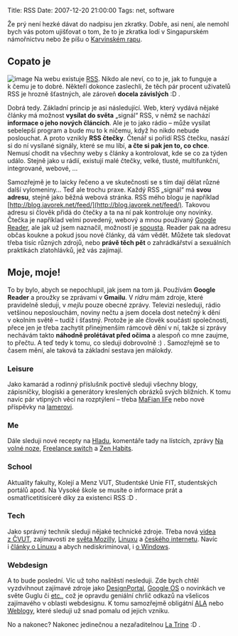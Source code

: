 Title: RSS
Date: 2007-12-20 21:00:00
Tags: net, software

Že prý není hezké dávat do nadpisu jen zkratky. Dobře, asi není,
ale nemohl bych vás potom ujišťovat o tom, že to je zkratka lodí
v Singapurském námořnictvu nebo že píšu
o [Karvinském rapu](http://cs.wikipedia.org/wiki/Rhymes_Street_Squad).

## Copato je

![image](http://blog.javorek.net/image/17/) Na webu existuje
[RSS](http://cs.wikipedia.org/wiki/RSS). Nikdo ale neví, co to je,
jak to funguje a k čemu je to dobré. Někteří dokonce zaslechli, že
těch pár procent uživatelů RSS je hrozně šťastných, ale zároveň
**docela závislých** :D .

Dobrá tedy. Základní princip je asi následující. Web, který vydává
nějaké články má možnost **vysílat do světa** „signál“ RSS, v němž
se nachází **informace o jeho nových článcích**. Ale je to jako
rádio – může vysílat sebelepší program a bude mu to k ničemu, když
ho nikdo nebude poslouchat. A proto vznikly **RSS čtečky**. Čtenář
si pořídí RSS čtečku, nasází si do ní vysílané signály, které se mu
líbí, **a čte si pak jen to, co chce**. Nemusí chodit na všechny
weby s články a kontrolovat, kde se co za týden událo. Stejně jako
u rádií, existují malé čtečky, velké, tlusté, multifunkční,
integrované, webové, …

Samozřejmě je to laicky řečeno a ve skutečnosti se s tím dají dělat
různé další vylomeniny… Teď ale trochu praxe. Každý RSS „signál“ má
**svou adresu**, stejně jako běžná webová stránka. RSS mého blogu
je například
[http://blog.javorek.net/feed/](http://blog.javorek.net/feed/).
Takovou adresu si člověk přidá do čtečky a ta na ní pak kontroluje
ony novinky. Čtečka je například velmi povedený, webový a mnou
používaný [Google Reader](http://www.google.com/reader/), ale jak
už jsem naznačil, možností je
[spousta](http://www.google.cz/search?q=rss+čtečka&ie=utf-8).
Reader pak na adresu občas koukne a pokud jsou nové články, dá vám
vědět. Můžete tak sledovat třeba tisíc různých zdrojů, nebo
**právě těch pět** o zahrádkářství a sexuálních praktikách
zlatohlávků, jež vás zajímají.

## Moje, moje!

To by bylo, abych se nepochlupil, jak jsem na tom já. Používám
**Google Reader** a proužky se zprávami v **Gmailu**. V *rídru* mám
zdroje, které pravidelně sleduji, v *mejlu* pouze obecné zprávy.
Televizi nesleduji, rádio vetšinou neposlouchám, noviny nečtu a
jsem docela dost netečný k dění v okolním světě – tudíž i šťastný.
Protože je ale člověk součástí společnosti, přece jen je třeba
zachytit přinejmenším rámcově dění v ní, takže si zprávy nechávám
takto **náhodně prolétávat před očima** a alespoň co mne zaujme, to
přečtu. A teď tedy k tomu, co sleduji dobrovolně :) . Samozřejmě se
to časem mění, ale taková ta základní sestava jen málokdy.

### Leisure

Jako kamarád a rodinný příslušník poctivě sleduji všechny blogy,
zápisníčky, blogíski a generátory kreslených obrázků svých
bližních. K tomu navíc pár vtipných věcí na rozptýlení – třeba
[MaFian liFe](http://www-ucjf.troja.mff.cuni.cz/scheirich/?s=4)
nebo nové příspěvky na [lamerovi](http://lamer.cz/).

### Me

Dále sleduji nové recepty na [Hladu](http://hlad.javorek.net/),
komentáře tady na lístcích, zprávy
[Na volné noze](http://navolnenoze.cz/),
[Freelance switch](http://freelanceswitch.com/) a
[Zen Habits](http://zenhabits.net/).

### School

Aktuality fakulty, Kolejí a Menz VUT, Studentské Unie FIT,
studentských portálů apod. Na Vysoké škole se musíte o informace
prát a osmatřicetitisíceré díky za existenci RSS :D .

### Tech

Jako správný technik sleduji nějaké technické zdroje. Třeba nová
[videa z ČVUT](http://www.avc-cvut.cz/), zajímavosti ze
[světa Mozilly](http://jasnapaka.bloguje.cz/),
[Linuxu](http://www.root.cz/zpravicky/) a
[českého internetu](http://www.lupa.cz/zpravicky/). Navíc
i [články o Linuxu](http://www.linuxexpres.cz/) a abych
nediskriminoval, i [o Windows](http://winarna.blog.cz/).

### Webdesign

A to bude poslední. Víc už toho naštěstí nesleduji. Zde bych chtěl
vyzdvihnout zajímavé zdroje jako
[DesignPortal](http://www.designportal.cz/),
[Google OS](http://googlesystem.blogspot.com/) o novinkách ve světe
Guglu či [etc.](http://www.fortysomething.ca/mt/etc/), což je
opravdu geniální chrlič odkazů na všelicos zajímavého v oblasti
webdesignu. K tomu samozřejmě obligátní
[ALA](http://www.alistapart.com/) nebo
[Weblogy](http://www.weblogy.cz/), které sleduji už snad pomalu od
jejich vzniku.

No a nakonec? Nakonec jedinečnou a nezařaditelnou
[La Trine](http://latrine.dgx.cz/) :D .